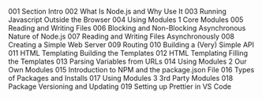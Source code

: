 001 Section Intro
002 What Is Node.js and Why Use It
003 Running Javascript Outside the Browser
004 Using Modules 1 Core Modules
005 Reading and Writing Files
006 Blocking and Non-Blocking Asynchronous Nature of Node.js
007 Reading and Writing Files Asynchronously
008 Creating a Simple Web Server
009 Routing
010 Building a (Very) Simple API
011 HTML Templating Building the Templates
012 HTML Templating Filling the Templates
013 Parsing Variables from URLs
014 Using Modules 2 Our Own Modules
015 Introduction to NPM and the package.json File
016 Types of Packages and Installs
017 Using Modules 3 3rd Party Modules
018 Package Versioning and Updating
019 Setting up Prettier in VS Code